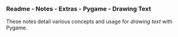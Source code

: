 ### Readme - Notes - Extras - Pygame - Drawing Text

These notes detail various concepts and usage for *drawing text* with Pygame.
